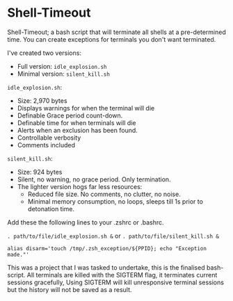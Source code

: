 # Shell-Timeout
Shell-Timeout; a bash script that will terminate all shells at a pre-determined time. 
You can create exceptions for terminals you don't want terminated. 


I've created two versions:

- Full version: `idle_explosion.sh` 
- Minimal version: `silent_kill.sh` 

`idle_explosion.sh`: 
- Size: 2,970 bytes
- Displays warnings for when the terminal will die
- Definable Grace period count-down.
- Definable time for when terminals will die
- Alerts when an exclusion has been found.  
- Controllable verbosity
- Comments included

`silent_kill.sh`:
- Size: 924 bytes
- Silent, no warning, no grace period. Only termination.
- The lighter version hogs far less resources:  
    - Reduced file size. No comments, no clutter, no noise.
    - Minimal memory consumption, no loops, sleeps till 1s prior to detonation time.


Add these the following lines to your .zshrc or .bashrc.

`. path/to/file/idle_explosion.sh &` or `. path/to/file/silent_kill.sh &`

`alias disarm='touch /tmp/.zsh_exception/${PPID}; echo "Exception made."'`

This was a project that I was tasked to undertake, this is the finalised bash-script.
All terminals are killed with the SIGTERM flag, it terminates current sessions gracefully, 
Using SIGTERM will kill unresponsive terminal sessions but the history will not be saved as a result. 
 
